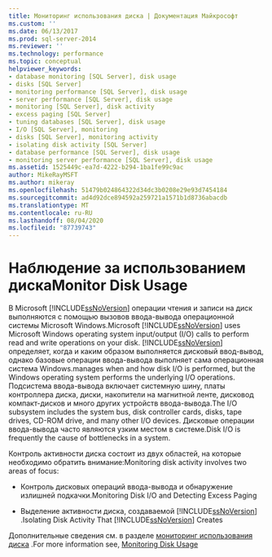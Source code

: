 ```yaml
---
title: Мониторинг использования диска | Документация Майкрософт
ms.custom: ''
ms.date: 06/13/2017
ms.prod: sql-server-2014
ms.reviewer: ''
ms.technology: performance
ms.topic: conceptual
helpviewer_keywords:
- database monitoring [SQL Server], disk usage
- disks [SQL Server]
- monitoring performance [SQL Server], disk usage
- server performance [SQL Server], disk usage
- monitoring [SQL Server], disk activity
- excess paging [SQL Server]
- tuning databases [SQL Server], disk usage
- I/O [SQL Server], monitoring
- disks [SQL Server], monitoring activity
- isolating disk activity [SQL Server]
- database performance [SQL Server], disk usage
- monitoring server performance [SQL Server], disk usage
ms.assetid: 1525449c-ea7d-4222-b294-1ba1fe99c9ac
author: MikeRayMSFT
ms.author: mikeray
ms.openlocfilehash: 51479b024864322d34dc3b0208e29e93d7454184
ms.sourcegitcommit: ad4d92dce894592a259721a1571b1d8736abacdb
ms.translationtype: MT
ms.contentlocale: ru-RU
ms.lasthandoff: 08/04/2020
ms.locfileid: "87739743"
---
```

# <a name="monitor-disk-usage"></a><span data-ttu-id="4d0d6-102">Наблюдение за использованием диска</span><span class="sxs-lookup"><span data-stu-id="4d0d6-102">Monitor Disk Usage</span></span>
  <span data-ttu-id="4d0d6-103">В Microsoft [!INCLUDE[ssNoVersion](../../includes/ssnoversion-md.md)] операции чтения и записи на диск выполняются с помощью вызовов ввода-вывода операционной системы Microsoft Windows.</span><span class="sxs-lookup"><span data-stu-id="4d0d6-103">Microsoft [!INCLUDE[ssNoVersion](../../includes/ssnoversion-md.md)] uses Microsoft Windows operating system input/output (I/O) calls to perform read and write operations on your disk.</span></span> [!INCLUDE[ssNoVersion](../../includes/ssnoversion-md.md)] <span data-ttu-id="4d0d6-104">определяет, когда и каким образом выполняется дисковый ввод-вывод, однако базовые операции ввода-вывода выполняет сама операционная система Windows.</span><span class="sxs-lookup"><span data-stu-id="4d0d6-104">manages when and how disk I/O is performed, but the Windows operating system performs the underlying I/O operations.</span></span> <span data-ttu-id="4d0d6-105">Подсистема ввода-вывода включает системную шину, платы контроллера диска, диски, накопители на магнитной ленте, дисковод компакт-дисков и много других устройств ввода-вывода.</span><span class="sxs-lookup"><span data-stu-id="4d0d6-105">The I/O subsystem includes the system bus, disk controller cards, disks, tape drives, CD-ROM drive, and many other I/O devices.</span></span> <span data-ttu-id="4d0d6-106">Дисковые операции ввода-вывода часто являются узким местом в системе.</span><span class="sxs-lookup"><span data-stu-id="4d0d6-106">Disk I/O is frequently the cause of bottlenecks in a system.</span></span>  
  
 <span data-ttu-id="4d0d6-107">Контроль активности диска состоит из двух областей, на которые необходимо обратить внимание:</span><span class="sxs-lookup"><span data-stu-id="4d0d6-107">Monitoring disk activity involves two areas of focus:</span></span>  
  
-   <span data-ttu-id="4d0d6-108">Контроль дисковых операций ввода-вывода и обнаружение излишней подкачки.</span><span class="sxs-lookup"><span data-stu-id="4d0d6-108">Monitoring Disk I/O and Detecting Excess Paging</span></span>  
  
-   <span data-ttu-id="4d0d6-109">Выделение активности диска, создаваемой [!INCLUDE[ssNoVersion](../../includes/ssnoversion-md.md)] .</span><span class="sxs-lookup"><span data-stu-id="4d0d6-109">Isolating Disk Activity That [!INCLUDE[ssNoVersion](../../includes/ssnoversion-md.md)] Creates</span></span>  
  
 <span data-ttu-id="4d0d6-110">Дополнительные сведения см. в разделе [мониторинг использования диска](https://social.technet.microsoft.com/wiki/contents/articles/monitoring-disk-usage.aspx) .</span><span class="sxs-lookup"><span data-stu-id="4d0d6-110">For more information see, [Monitoring Disk Usage](https://social.technet.microsoft.com/wiki/contents/articles/monitoring-disk-usage.aspx)</span></span>  
  
  
